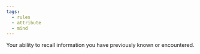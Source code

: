 ```yaml
---
tags:
  - rules
  - attribute
  - mind
---
```

Your ability to recall information you have previously known or encountered.